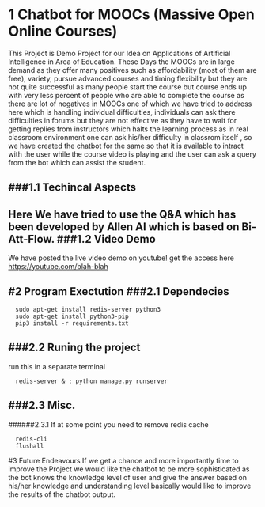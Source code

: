 # 1 Chatbot for MOOCs (Massive Open Online Courses)
This Project is Demo Project for our Idea on Applications of Artificial Intelligence in Area of Education. These Days the MOOCs are in large demand as they offer many positives such as affordability (most of them are free), variety, pursue advanced courses and timing flexibility but they are not quite successful as many people start the course but course ends up with very less percent of people who are able to complete the course as there are lot of negatives in MOOCs one of which we have tried to address here which is handling individual difficulties, individuals can ask there difficulties in forums but they are not effective as they have to wait for getting replies from instructors which halts the learning process as in real classroom environment one can ask his/her difficulty in classrom itself , so we have created the chatbot for the same so that it is available to intract with the user while the course video is playing and the user can ask a query from the bot which can assist the student.

###1.1 Techincal Aspects
---
Here We have tried to use the Q&A which has been developed by Allen AI
which is based on Bi-Att-Flow.
###1.2 Video Demo
---
We have posted the live video demo on youtube! get the access here
https://youtube.com/blah-blah

#2 Program Exectution
###2.1 Dependecies
---
```
  sudo apt-get install redis-server python3
  sudo apt-get install python3-pip
  pip3 install -r requirements.txt
```

###2.2 Runing the project
---
run this in a separate terminal
```
  redis-server & ; python manage.py runserver
```

###2.3 Misc.
---
######2.3.1 If at some point you need to remove redis cache
```
  redis-cli
  flushall
```

#3 Future Endeavours
If we get a chance and more importantly time to improve the Project we would like the chatbot to be more sophisticated as the bot knows the knowledge level of user and give the answer based on his/her knowledge and understanding level basically would like to improve the results of the chatbot output.
